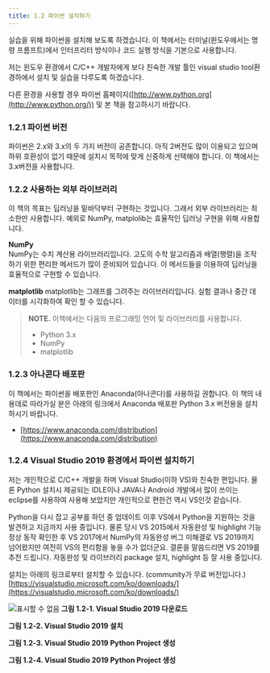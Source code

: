```yaml
---
title: 1.2 파이썬 설치하기
---
```


실습을 위해 파이썬을 설치해 보도록 하겠습니다. 이 책에서는 터미널(윈도우에서는 명령 프롬프트)에서 인터프리터 방식이나 코드 실행 방식을 기본으로 사용합니다.

저는 윈도우 환경에서 C/C++ 개발자에게 보다 친숙한 개발 툴인 visual studio tool환경하에서 설치 및 실습을 다루도록 하겠습니다.

다른 환경을 사용할 경우 파이썬 홈페이지([http://www.python.org](http://www.python.org/)) 및 본 책을 참고하시기 바랍니다.



### 1.2.1 파이썬 버전
파이썬은 2.x와 3.x의 두 가지 버전이 공존합니다. 아직 2버전도 많이 이용되고 있으며 하위 호환성이 없기 때문에 설치시 목적에 맞게 신중하게 선택해야 합니다. 이 책에서는 3.x버전을 사용합니다.

### 1.2.2 사용하는 외부 라이브러리
이 책의 목표는 딥러닝을 밑바닥부터 구현하는 것입니다. 그래서 외부 라이브러리는 최소한만 사용합니다. 예외로 NumPy, matplolib는 효율적인 딥러닝 구현을 위해 사용합니다.

**NumPy**  
NumPy는 수치 계산용 라이브러리입니다. 고도의 수학 알고리즘과 배열(행렬)을 조작하기 위한 편리한 메서드가 많이 준비되어 있습니다. 이 메서드들을 이용하여 딥러닝을 효율적으로 구현할 수 있습니다.

**matplotlib**
matplotlib는 그래프를 그려주는 라이브러리입니다. 실험 결과나 중간 데이터를 시각화하여 확인 할 수 있습니다.


>**NOTE.** 이책에서는 다음의 프로그래밍 언어 및 라이브러리를 사용합니다.
>
>* Python 3.x
>* NumPy
>* matplotlib


### 1.2.3 아나콘다 배포판
이 책에서는 파이썬을 배포판인 Anaconda(아나콘다)를 사용하길 권합니다.  이 책의 내용데로 따라가실 분은 아래의 링크에서 Anaconda 배포판 Python 3.x 버전용을 설치하시기 바랍니다.
* [https://www.anaconda.com/distribution](https://www.anaconda.com/distribution)

### 1.2.4 Visual Studio 2019 환경에서 파이썬 설치하기
저는 개인적으로 C/C++ 개발을 하며 Visual Studio(이하 VS)와 친숙한 편입니다. 물론 Python 설치시 제공되는 IDLE이나 JAVA나 Android 개발에서 많이 쓰이는 eclipse를 사용하여 사용해 보았지만 개인적으로 편한건 역시 VS인것 같습니다.

Python을 다시 잡고 공부를 하던 중 업데이트 이후 VS에서 Python을 지원하는 것을 발견하고 지금까지 사용 중입니다.
물론 당시 VS 2015에서 자동완성 및 highlight 기능 정상 동작 확인한 후 VS 2017에서 NumPy의 자동완성 버그 미해결로 VS 2019까지 넘어왔지만 여전히 VS의 편리함을 놓을 수가 없더군요.  결론을 말씀드리면 VS 2019를 추천 드립니다. 자동완성 및 라이브러리 package 설치, highlight 등 잘 사용 중입니다.

설치는 아래의 링크로부터 설치할 수 있습니다. (community가 무료 버전입니다.)   
[https://visualstudio.microsoft.com/ko/downloads/](https://visualstudio.microsoft.com/ko/downloads/)

![표시할 수 없음](https://wikidocs.net/images/page/61201/1.2-1._VS_%EC%82%AC%EC%9D%B4%ED%8A%B8-2.JPG)
**그림 1.2-1. Visual Studio 2019 다운로드**

**그림 1.2-2. Visual Studio 2019 설치**

**그림 1.2-3. Visual Studio 2019 Python Project 생성**

**그림 1.2-4. Visual Studio 2019 Python Project 생성**